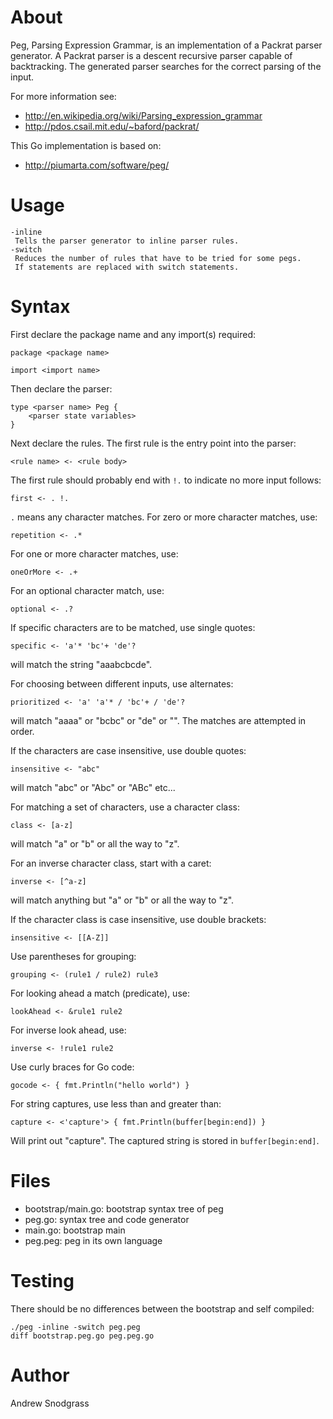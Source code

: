 # About

Peg, Parsing Expression Grammar, is an implementation of a Packrat parser
generator. A Packrat parser is a descent recursive parser capable of
backtracking. The generated parser searches for the correct parsing of the
input.

For more information see:
* http://en.wikipedia.org/wiki/Parsing_expression_grammar
* http://pdos.csail.mit.edu/~baford/packrat/

This Go implementation is based on:
* http://piumarta.com/software/peg/


# Usage

```
-inline
 Tells the parser generator to inline parser rules.
-switch
 Reduces the number of rules that have to be tried for some pegs.
 If statements are replaced with switch statements.
```


# Syntax

First declare the package name and any import(s) required:
```
package <package name>

import <import name>
```

Then declare the parser:
```
type <parser name> Peg {
	<parser state variables>
}
```

Next declare the rules. The first rule is the entry point into the parser:
```
<rule name> <- <rule body>
```

The first rule should probably end with `!.` to indicate no more input follows:
```
first <- . !.
```

`.` means any character matches. For zero or more character matches, use:
```
repetition <- .*
```

For one or more character matches, use:
```
oneOrMore <- .+
```

For an optional character match, use:
```
optional <- .?
```

If specific characters are to be matched, use single quotes:
```
specific <- 'a'* 'bc'+ 'de'?
```
will match the string "aaabcbcde".

For choosing between different inputs, use alternates:
```
prioritized <- 'a' 'a'* / 'bc'+ / 'de'?
```
will match "aaaa" or "bcbc" or "de" or "". The matches are attempted in order.

If the characters are case insensitive, use double quotes:
```
insensitive <- "abc"
```
will match "abc" or "Abc" or "ABc" etc...

For matching a set of characters, use a character class:
```
class <- [a-z]
```
will match "a" or "b" or all the way to "z".

For an inverse character class, start with a caret:
```
inverse <- [^a-z]
```
will match anything but "a" or "b" or all the way to "z".

If the character class is case insensitive, use double brackets:
```
insensitive <- [[A-Z]]
```

Use parentheses for grouping:
```
grouping <- (rule1 / rule2) rule3
```

For looking ahead a match (predicate), use:
```
lookAhead <- &rule1 rule2
```

For inverse look ahead, use:
```
inverse <- !rule1 rule2
```

Use curly braces for Go code:
```
gocode <- { fmt.Println("hello world") }
```

For string captures, use less than and greater than:
```
capture <- <'capture'> { fmt.Println(buffer[begin:end]) }
```
Will print out "capture". The captured string is stored in `buffer[begin:end]`.


# Files

* bootstrap/main.go: bootstrap syntax tree of peg
* peg.go: syntax tree and code generator
* main.go: bootstrap main
* peg.peg: peg in its own language


# Testing

There should be no differences between the bootstrap and self compiled:

```
./peg -inline -switch peg.peg
diff bootstrap.peg.go peg.peg.go
```


# Author

Andrew Snodgrass
